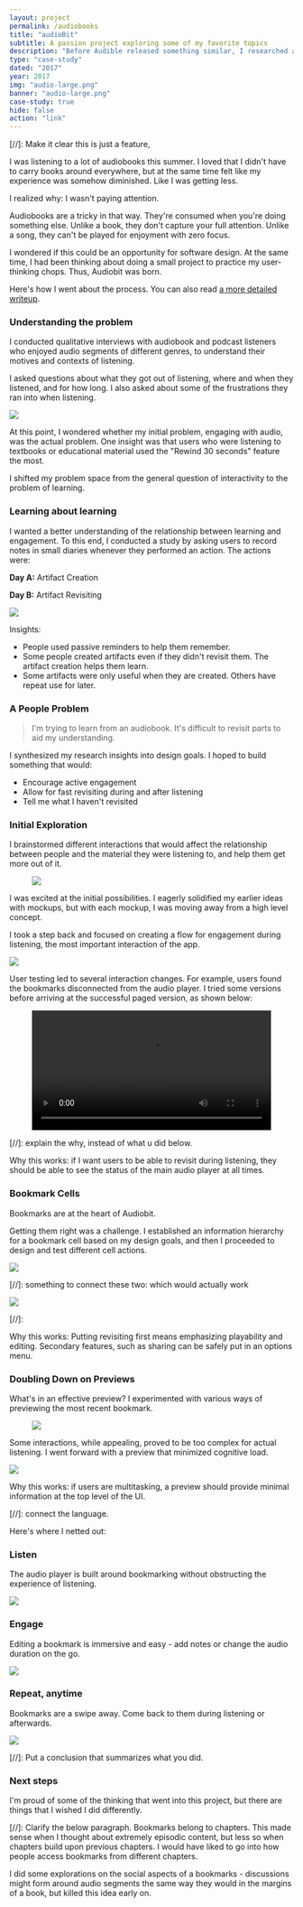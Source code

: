 ```yaml
---
layout: project
permalink: /audiobooks
title: "audioBit"
subtitle: A passion project exploring some of my favorite topics
description: "Before Audible released something similar, I researched and designed an app that helps people create bookmarks, to address the question of how we can learn better from audio."
type: "case-study"
dated: "2017"
year: 2017
img: "audio-large.png"
banner: "audio-large.png"
case-study: true
hide: false
action: "link"
---
```


[//]: Make it clear this is just a feature, 

I was listening to a lot of audiobooks this summer. I loved that I didn't have to carry books around everywhere, but at the same time felt like my experience was somehow diminished. Like I was getting less.

I realized why: I wasn't paying attention.

Audiobooks are a tricky in that way. They're consumed when you're doing something else. Unlike a book, they don't capture your full attention. Unlike a song, they can't be played for enjoyment with zero focus.

I wondered if this could be an opportunity for software design. At the same time, I had been thinking about doing a small project to practice my user-thinking chops. Thus, Audiobit was born.

Here's how I went about the process. You can also read [a more detailed writeup](https://medium.com/@kevin8ma/towards-a-more-interactive-audiobook-experience-aece33814122).


### Understanding the problem

I conducted qualitative interviews with audiobook and podcast listeners who enjoyed audio segments of different genres, to understand their motives and contexts of listening.

I asked questions about what they got out of listening, where and when they listened, and for how long. I also asked about some of the frustrations they ran into when listening.

![]({{site.baseurl}}/assets/img/audio/insights.png)


At this point, I wondered whether my initial problem, engaging with audio, was the actual problem. One insight was that users who were listening to textbooks or educational material used the "Rewind 30 seconds" feature the most.

I shifted my problem space from the general question of interactivity to the problem of learning.

### Learning about learning

I wanted a better understanding of the relationship between learning and engagement. To this end, I conducted a study by asking users to record notes in small diaries whenever they performed an action. The actions were:

**Day A:** Artifact Creation

**Day B:** Artifact Revisiting


![]({{site.baseurl}}/assets/img/audio/stickies2.jpg)

Insights:
- People used passive reminders to help them remember.
- Some people created artifacts even if they didn't revisit them. The artifact creation helps them learn.
- Some artifacts were only useful when they are created. Others have repeat use for later.

### A People Problem

> I'm trying to learn from an audiobook. It's difficult to revisit parts to aid my understanding.

I synthesized my research insights into design goals. I hoped to build something that would:
- Encourage active engagement
- Allow for fast revisiting during and after listening
- Tell me what I haven't revisited

### Initial Exploration
I brainstormed different interactions that would affect the relationship between people and the material they were listening to, and help them get more out of it.

<figure class="mw8 center"><img src="{{site.baseurl}}/assets/img/audio/iterations.png"></figure>

I was excited at the initial possibilities. I eagerly solidified my earlier ideas with mockups, but with each mockup, I was moving away from a high level concept.

I took a step back and focused on creating a flow for engagement during listening, the most important interaction of the app.

<img src="{{site.baseurl}}/assets/img/audio/pass_1.png">

User testing led to several interaction changes. For example, users found the bookmarks disconnected from the audio player. I tried some versions before arriving at the successful paged version, as shown below:


<figure class="mw7 center">
<video loop width="100%" name="Demo" src="{{site.baseurl}}/assets/img/audio/paged_demo.mp4" autoplay="autoplay"></video>
</figure>

[//]: explain the why, instead of what u did below.


Why this works: if I want users to be able to revisit during listening, they should be able to see the status of the main audio player at all times.

### Bookmark Cells
Bookmarks are at the heart of Audiobit.

Getting them right was a challenge. I established an information hierarchy for a bookmark cell based on my design goals, and then I proceeded to design and test different cell actions.

<img src="{{site.baseurl}}/assets/img/audio/bookmarking_iterations.png">

[//]: something to connect these two: which would actually work 


<img src="{{site.baseurl}}/assets/img/audio/bookmarking_actions.png">

[//]:

Why this works: Putting revisiting first means emphasizing playability and editing. Secondary features, such as sharing can be safely put in an options menu.


### Doubling Down on Previews

What's in an effective preview? I experimented with various ways of previewing the most recent bookmark.

<figure class="mw8 center"><img src="{{site.baseurl}}/assets/img/audio/player_iterations.png"></figure>

Some interactions, while appealing, proved to be too complex for actual listening. I went forward with a preview that minimized cognitive load.

![]({{site.baseurl}}/assets/img/audio/previewing.png)

Why this works: if users are multitasking, a preview should provide minimal information at the top level of the UI.

[//]: connect the language.

Here's where I netted out:

### Listen
The audio player is built around bookmarking without obstructing the experience of listening.

![]({{site.baseurl}}/assets/img/audio/feature_1.jpg)

### Engage
Editing a bookmark is immersive and easy - add notes or change the audio duration on the go.

![]({{site.baseurl}}/assets/img/audio/feature_2.jpg)

### Repeat, anytime
Bookmarks are a swipe away. Come back to them during listening or afterwards.

![]({{site.baseurl}}/assets/img/audio/feature_3.jpg)

[//]: Put a conclusion that summarizes what you did. 

### Next steps
I'm proud of some of the thinking that went into this project, but there are things that I wished I did differently. 

[//]: Clarify the below paragraph.
Bookmarks belong to chapters. This made sense when I thought about extremely episodic content, but less so when chapters build upon previous chapters. I would have liked to go into how people access bookmarks from different chapters.

I did some explorations on the social aspects of a bookmarks - discussions might form around audio segments the same way they would in the margins of a book, but killed this idea early on.

